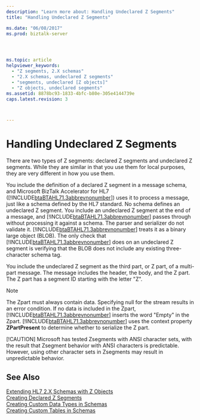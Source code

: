 ```yaml
---
description: "Learn more about: Handling Undeclared Z Segments"
title: "Handling Undeclared Z Segments"

ms.date: "06/08/2017"
ms.prod: biztalk-server




ms.topic: article
helpviewer_keywords: 
  - "Z segments, 2.X schemas"
  - "2.X schemas, undeclared Z segments"
  - "segments, undeclared [Z objects]"
  - "Z objects, undeclared segments"
ms.assetid: 8878bc93-1833-4bfc-b80e-305e4144739e
caps.latest.revision: 3



---
```

# Handling Undeclared Z Segments
There are two types of Z segments: declared Z segments and undeclared Z segments. While they are similar in that you use them for local purposes, they are very different in how you use them.  
  
 You include the definition of a declared Z segment in a message schema, and Microsoft BizTalk Accelerator for HL7 ([!INCLUDE[btaBTAHL71.3abbrevnonumber](../../includes/btabtahl71-3abbrevnonumber-md.md)]) uses it to process a message, just like a schema defined by the HL7 standard. No schema defines an undeclared Z segment. You include an undeclared Z segment at the end of a message, and [!INCLUDE[btaBTAHL71.3abbrevnonumber](../../includes/btabtahl71-3abbrevnonumber-md.md)] passes through without processing it against a schema. The parser and serializer do not validate it. [!INCLUDE[btaBTAHL71.3abbrevnonumber](../../includes/btabtahl71-3abbrevnonumber-md.md)] treats it as a binary large object (BLOB). The only check that [!INCLUDE[btaBTAHL71.3abbrevnonumber](../../includes/btabtahl71-3abbrevnonumber-md.md)] does on an undeclared Z segment is verifying that the BLOB does not include any existing three-character schema tag.  
  
 You include the undeclared Z segment as the third part, or Z part, of a multi-part message. The message includes the header, the body, and the Z part. The Z part has a segment ID starting with the letter "Z".  
  
> [!NOTE]
>  The Zpart must always contain data. Specifying null for the stream results in an error condition. If no data is included in the Zpart, [!INCLUDE[btaBTAHL71.3abbrevnonumber](../../includes/btabtahl71-3abbrevnonumber-md.md)] inserts the word "Empty" in the Zpart. [!INCLUDE[btaBTAHL71.3abbrevnonumber](../../includes/btabtahl71-3abbrevnonumber-md.md)] uses the context property **ZPartPresent** to determine whether to serialize the Z part.  
> 
> [!CAUTION]
>  Microsoft has tested Zsegments with ANSI character sets, with the result that Zsegment behavior with ANSI characters is predictable. However, using other character sets in Zsegments may result in unpredictable behavior.  
  
## See Also  
 [Extending HL7 2.X Schemas with Z Objects](../../adapters-and-accelerators/accelerator-hl7/extending-hl7-2-x-schemas-with-z-objects.md)   
 [Creating Declared Z Segments](../../adapters-and-accelerators/accelerator-hl7/creating-declared-z-segments.md)   
 [Creating Custom Data Types in Schemas](../../adapters-and-accelerators/accelerator-hl7/creating-custom-data-types-in-schemas.md)   
 [Creating Custom Tables in Schemas](../../adapters-and-accelerators/accelerator-hl7/creating-custom-tables-in-schemas.md)
